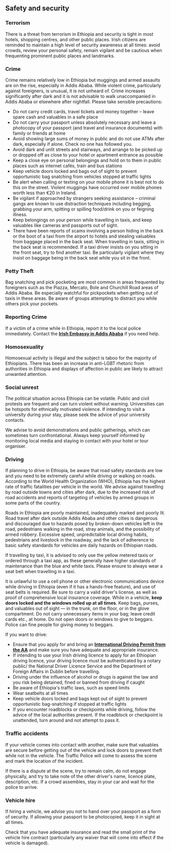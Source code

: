 ## Safety and security

### **Terrorism**

There is a threat from terrorism in Ethiopia and security is tight in most hotels, shopping centres, and other public places. Irish citizens are reminded to maintain a high level of security awareness at all times: avoid crowds, review your personal safety, remain vigilant and be cautious when frequenting prominent public places and landmarks.

### **Crime**

Crime remains relatively low in Ethiopia but muggings and armed assaults are on the rise, especially in Addis Ababa. While violent crime, particularly against foreigners, is unusual, it is not unheard of. Crime increases significantly after dark and it is not advisable to walk unaccompanied in Addis Ababa or elsewhere after nightfall. Please take sensible precautions:

* Do not carry credit cards, travel tickets and money together – leave spare cash and valuables in a safe place
* Do not carry your passport unless absolutely necessary and leave a photocopy of your passport (and travel and insurance documents) with family or friends at home
* Avoid showing large sums of money in public and do not use ATMs after dark, especially if alone. Check no one has followed you.
* Avoid dark and unlit streets and stairways, and arrange to be picked up or dropped off as close to your hotel or apartment entrance as possible
* Keep a close eye on personal belongings and hold on to them in public places such as internet cafés, train and bus stations
* Keep vehicle doors locked and bags out of sight to prevent opportunistic bag snatching from vehicles stopped at traffic lights
* Be alert when calling or texting on your mobile phone it is best not to do this on the street. Violent muggings have occurred over mobile phones worth less than €20 in Ireland.
* Be vigilant if approached by strangers seeking assistance – criminal gangs are known to use distraction techniques including begging, grabbing your arm, spitting or spilling food/drink on you or feigning illness.
* Keep belongings on your person while travelling in taxis, and keep valuables like cameras and passports out of sight.
* There have been reports of scams involving a person hiding in the back or the boot of a taxi from the airport to hotels and stealing valuables from baggage placed in the back seat. When travelling in taxis, sitting in the back seat is recommended. If a taxi driver insists on you sitting in the front seat, try to find another taxi. Be particularly vigilant where they insist on baggage being in the back seat while you sit in the front.

### **Petty Theft**

Bag snatching and pick pocketing are most common in areas frequented by foreigners such as the Piazza, Mercato, Bole and Churchill Road areas of Addis Ababa. Be especially watchful for pickpockets when getting out of taxis in these areas. Be aware of groups attempting to distract you while others pick your pockets.

### **Reporting Crime**

If a victim of a crime while in Ethiopia, report it to the local police immediately. Contact the [**Irish Embassy in Addis Ababa**](https://www.ireland.ie/en/ethiopia/addisababa/) if you need help.

### **Homosexuality**

Homosexual activity is illegal and the subject is taboo for the majority of Ethiopians. There has been an increase in anti-LGBT rhetoric from authorities in Ethiopia and displays of affection in public are likely to attract unwanted attention.

### **Social unrest**

The political situation across Ethiopia can be volatile. Public and civil protests are frequent and can turn violent without warning. Universities can be hotspots for ethnically motivated violence. If intending to visit a university during your stay, please seek the advice of your university contacts.

We advise to avoid demonstrations and public gatherings, which can sometimes turn confrontational. Always keep yourself informed by monitoring local media and staying in contact with your hotel or tour organiser.

### **Driving**

If planning to drive in Ethiopia, be aware that road safety standards are low and you need to be extremely careful while driving or walking on roads. According to the World Health Organization (WHO), Ethiopia has the highest rate of traffic fatalities per vehicle in the world. We advise against travelling by road outside towns and cities after dark, due to the increased risk of road accidents and reports of targeting of vehicles by armed groups in some parts of the country.

Roads in Ethiopia are poorly maintained, inadequately marked and poorly lit. Road travel after dark outside Addis Ababa and other cities is dangerous and discouraged due to hazards posed by broken-down vehicles left in the road, pedestrians walking in the road, stray animals, and the possibility of armed robbery. Excessive speed, unpredictable local driving habits, pedestrians and livestock in the roadway, and the lack of adherence to basic safety standards for vehicles are daily hazards on Ethiopian roads.

If travelling by taxi, it is advised to only use the yellow metered taxis or ordered through a taxi app, as these generally have higher standards of maintenance than the blue and white taxis. Please ensure to always wear a seat belt when travelling in a taxi.

It is unlawful to use a cell phone or other electronic communications device while driving in Ethiopia (even if it has a hands-free feature), and use of seat belts is required. Be sure to carry a valid driver's license, as well as proof of comprehensive local insurance coverage. While in a vehicle, **keep doors locked and the windows rolled up at all times**. Keep bags, purses, and valuables out of sight — in the trunk, on the floor, or in the glove compartment. Do not carry unnecessary items in your bag; leave credit cards etc., at home. Do not open doors or windows to give to beggars. Police can fine people for giving money to beggars.

If you want to drive:

* Ensure that you apply for and bring an [**International Driving Permit from the AA**](https://www.theaa.ie/motoring-advice/driving-in-europe/international-driving-permit/) and make sure you have adequate and appropriate insurance.
* If intending to use your Irish driving licence to apply for an Ethiopian driving licence, your driving licence must be authenticated by a notary public/ the National Driver Licence Service and the Department of Foreign Affairs in Dublin before travelling.
* Driving under the influence of alcohol or drugs is against the law and you risk being detained, fined or banned from driving if caught
* Be aware of Ethiopia's traffic laws, such as speed limits
* Wear seatbelts at all times
* Keep vehicle doors locked and bags kept out of sight to prevent opportunistic bag-snatching if stopped at traffic lights
* If you encounter roadblocks or checkpoints while driving, follow the advice of the local authorities present. If the roadblock or checkpoint is unattended, turn around and not attempt to pass it.

### **Traffic accidents**

If your vehicle comes into contact with another, make sure that valuables are secure before getting out of the vehicle and lock doors to prevent theft while not in the vehicle. The Traffic Police will come to assess the scene and mark the location of the incident.

If there is a dispute at the scene, try to remain calm, do not engage physically, and try to take note of the other driver's name, licence plate, description, etc. If a crowd assembles, stay in your car and wait for the police to arrive.

### **Vehicle hire**

If hiring a vehicle, we advise you not to hand over your passport as a form of security. If allowing your passport to be photocopied, keep it in sight at all times.

Check that you have adequate insurance and read the small print of the vehicle hire contract (particularly any waiver that will come into effect if the vehicle is damaged).